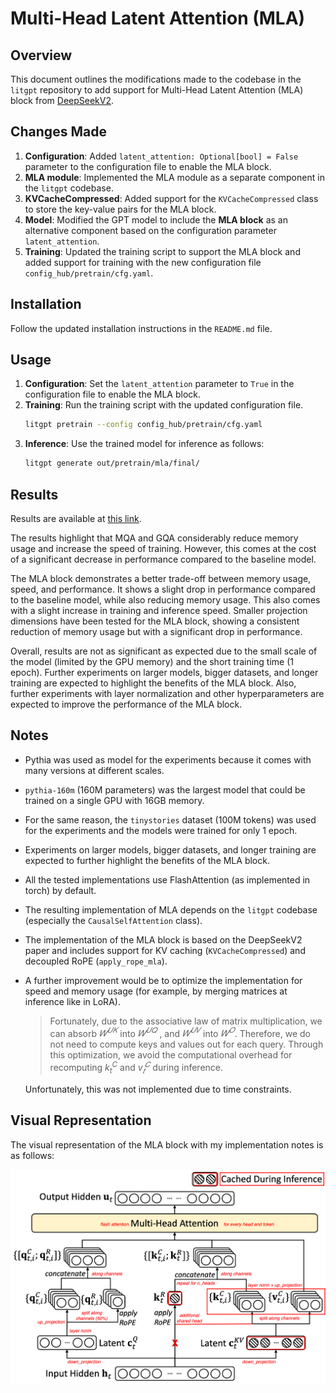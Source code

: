 # Multi-Head Latent Attention (MLA)

## Overview
This document outlines the modifications made to the codebase in the `litgpt` repository to add support for Multi-Head Latent Attention (MLA) block from [DeepSeekV2](https://arxiv.org/abs/2405.04434).

## Changes Made
1. **Configuration**: Added `latent_attention: Optional[bool] = False` parameter to the configuration file to enable the MLA block.
2. **MLA module**: Implemented the MLA module as a separate component in the `litgpt` codebase.
3. **KVCacheCompressed**: Added support for the `KVCacheCompressed` class to store the key-value pairs for the MLA block.
4. **Model**: Modified the GPT model to include the **MLA block** as an alternative component based on the configuration parameter `latent_attention`.
5. **Training**: Updated the training script to support the MLA block and added support for training with the new configuration file `config_hub/pretrain/cfg.yaml`.

## Installation
Follow the updated installation instructions in the `README.md` file.

## Usage
1. **Configuration**: Set the `latent_attention` parameter to `True` in the configuration file to enable the MLA block.
2. **Training**: Run the training script with the updated configuration file.
    ```bash
    litgpt pretrain --config config_hub/pretrain/cfg.yaml
    ```
3. **Inference**: Use the trained model for inference as follows:
    ```bash
    litgpt generate out/pretrain/mla/final/
    ```

## Results
Results are available at [this link](https://docs.google.com/spreadsheets/d/1-VnTDoK5JuNPGMjory_z1hQkI7y-RgiTpTsUpa3bVEg/edit?usp=sharing).

The results highlight that MQA and GQA considerably reduce memory usage and increase the speed of training. However, this comes at the cost of a significant decrease in performance compared to the baseline model.

The MLA block demonstrates a better trade-off between memory usage, speed, and performance. It shows a slight drop in performance compared to the baseline model, while also reducing memory usage. This also comes with a slight increase in training and inference speed. Smaller projection dimensions have been tested for the MLA block, showing a consistent reduction of memory usage but with a significant drop in performance.

Overall, results are not as significant as expected due to the small scale of the model (limited by the GPU memory) and the short training time (1 epoch). Further experiments on larger models, bigger datasets, and longer training are expected to highlight the benefits of the MLA block. Also, further experiments with layer normalization and other hyperparameters are expected to improve the performance of the MLA block.

## Notes
- Pythia was used as model for the experiments because it comes with many versions at different scales.
- `pythia-160m` (160M parameters) was the largest model that could be trained on a single GPU with 16GB memory. 
- For the same reason, the `tinystories` dataset (100M tokens) was used for the experiments and the models were trained for only 1 epoch.
- Experiments on larger models, bigger datasets, and longer training are expected to further highlight the benefits of the MLA block.
- All the tested implementations use FlashAttention (as implemented in torch) by default.
- The resulting implementation of MLA depends on the `litgpt` codebase (especially the `CausalSelfAttention` class).
- The implementation of the MLA block is based on the DeepSeekV2 paper and includes support for KV caching (`KVCacheCompressed`) and decoupled RoPE (`apply_rope_mla`).
- A further improvement would be to optimize the implementation for speed and memory usage (for example, by merging matrices at inference like in LoRA). 
    > Fortunately, due to the associative law of matrix multiplication, we can absorb $𝑊^{𝑈𝐾}$ into $𝑊^{𝑈𝑄}$ , and $𝑊^{𝑈𝑉}$ into $𝑊^{𝑂}$. Therefore, we do not need to compute keys and values out for each query. Through this optimization, we avoid the computational overhead for recomputing $k^C_t$ and $v^𝐶_𝑡$ during inference.

    Unfortunately, this was not implemented due to time constraints.

## Visual Representation
The visual representation of the MLA block with my implementation notes is as follows:

![MLA Block](./mla.png)